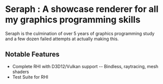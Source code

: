 # Seraph : A showcase renderer for all my graphics programming skills

Seraph is the culmination of over 5 years of graphics programming study and a few dozen failed attempts at actually making this.

## Notable Features

- Complete RHI with D3D12/Vulkan support -- Bindless, raytracing, mesh shaders
- Test Suite for RHI
